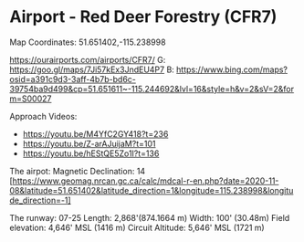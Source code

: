 # Airport - Red Deer Forestry (CFR7)

Map Coordinates: 51.651402,-115.238998

https://ourairports.com/airports/CFR7/
G: https://goo.gl/maps/7Ji57kEx3JndEU4P7
B: https://www.bing.com/maps?osid=a391c9d3-3aff-4b7b-bd6c-39754ba9d499&cp=51.651611~-115.244692&lvl=16&style=h&v=2&sV=2&form=S00027

Approach Videos: 
- https://youtu.be/M4YfC2GY418?t=236
- https://youtu.be/Z-arAJuijaM?t=101
- https://youtu.be/hEStQE5Zo1I?t=136

The airpot:
Magnetic Declination: 14 [https://www.geomag.nrcan.gc.ca/calc/mdcal-r-en.php?date=2020-11-08&latitude=51.651402&latitude_direction=1&longitude=115.238998&longitude_direction=-1]

The runway:
07-25
Length: 2,868'(874.1664 m)
Width: 100' (30.48m) 
Field elevation: 4,646' MSL (1416 m)
Circuit Altitude: 5,646' MSL (1721 m)
